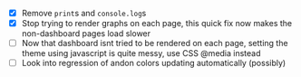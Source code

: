 - [x] Remove `print`s and `console.log`s
- [x] Stop trying to render graphs on each page, this quick fix now makes the non-dashboard pages load slower
- [ ] Now that dashboard isnt tried to be rendered on each page, setting the theme using javascript is quite messy, use CSS @media instead
- [ ] Look into regression of andon colors updating automatically (possibly)

